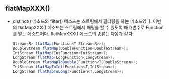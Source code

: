 ## flatMapXXX()

- distinct() 메소드와 filter() 메소드는 스트림에서 필터링을 하는 메소드였다.
  이번의 flatMapXXX() 메소드는 스트림에서 매핑을 할 수 있도록 매개변수로 Function를 받는 메소드이다.
  flatMapXXX() 메소드의 종류는 다음과 같다.

  ```java
  Stream<R> flatMap(Function<T,Stream<R>>);
  DoubleStream flatMap(DoubleFunction<DoubleStream>);
  IntStream flatMap(IntFunction<IntStream>);
  LongStream flatMap(LongFunction<LongStream>);
  DoubleStream flatMapToDouble(Function<T,DoubleStream>);
  IntStream flatMapToInt(Function<T,IntStream>);
  LongStream flatMapToLong(Function<T,LongStream>);
  ```